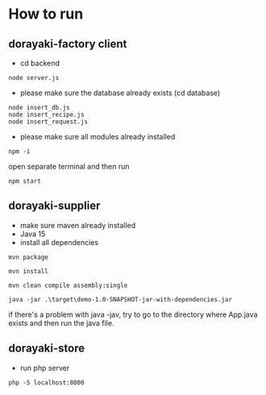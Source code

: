 # How to run
## dorayaki-factory client
* cd backend
```
node server.js
```
* please make sure the database already exists (cd database)
```
node insert_db.js
node insert_recipe.js
node insert_request.js
```
* please make sure all modules already installed
```
npm -i
```
open separate terminal and then run
```
npm start
```

## dorayaki-supplier
* make sure maven already installed
* Java 15
* install all dependencies <br>
``` 
mvn package 
```
``` 
mvn install
```
```
mvn clean compile assembly:single
```
```
java -jar .\target\demo-1.0-SNAPSHOT-jar-with-dependencies.jar
```
if there's a problem with java -jav, try to go to the directory where App.java exists and then run the java file.

## dorayaki-store
* run php server
``` 
php -S localhost:8000
```
